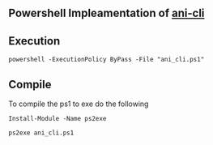 ## Powershell Impleamentation of [ani-cli](https://github.com/pystardust/ani-cli)

## Execution
``powershell -ExecutionPolicy ByPass -File "ani_cli.ps1"``

## Compile
To compile the ps1 to exe do the following

``Install-Module -Name ps2exe``

``ps2exe ani_cli.ps1``
